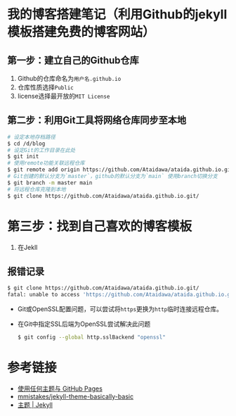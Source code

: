# 我的博客搭建笔记（利用Github的jekyll模板搭建免费的博客网站）

## 第一步：建立自己的Github仓库

1. Github的仓库命名为`用户名.github.io`
2. 仓库性质选择`Public`
3. license选择最开放的`MIT License`



## 第二步：利用Git工具将网络仓库同步至本地

```bash
# 设定本地存档路径
$ cd /d/blog
# 设定Git的工作目录在此处
$ git init
# 使用remote功能关联远程仓库
$ git remote add origin https://github.com/Ataidawa/ataida.github.io.git/
# Git创建的默认分支为`master`，github的默认分支为`main` 使用branch切换分支
$ git branch -m master main
# 将远程仓库克隆到本地
$ git clone https://github.com/Ataidawa/ataida.github.io.git/
```



# 第三步：找到自己喜欢的博客模板

1. 在Jekll



## 报错记录

```bash
$ git clone https://github.com/Ataidawa/ataida.github.io.git/
fatal: unable to access 'https://github.com/Ataidawa/ataida.github.io.git/': OpenSSL SSL_read: SSL_ERROR_SYSCALL, errno 0
```

- Git或OpenSSL配置问题，可以尝试将`https`更换为`http`临时连接远程仓库。

- 在Git中指定SSL后端为OpenSSL尝试解决此问题

  ```bash
  $ git config --global http.sslBackend "openssl"
  ```



# 参考链接

- [使用任何主题与 GitHub Pages](https://github.blog/news-insights/product-news/use-any-theme-with-github-pages/)
- [mmistakes/jekyll-theme-basically-basic](https://github.com/mmistakes/jekyll-theme-basically-basic)
- [主题 | Jekyll](https://jekyllrb.com/docs/themes/)